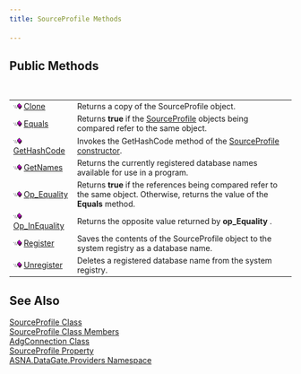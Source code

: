 ```yaml
---
title: SourceProfile Methods

---
```


## Public Methods

<br />


|      |      |
| ---- | ---- |
| <img height="11" alt="public property" src="images/public-method.gif" width="15" border="0" x-maintain-ratio="TRUE" /> [Clone](source-profile-class-clone-method.html) | Returns a copy of the <span>SourceProfile</span> object. |
| <img height="11" alt="public property" src="images/public-method.gif" width="15" border="0" x-maintain-ratio="TRUE" /> [ Equals](source-profile-class-equals-method.html) | Returns **true** if the [SourceProfile](adg-connection-class-source-profile-property.html) objects being compared refer to the same object. |
| <img height="11" alt="public property" src="images/public-method.gif" width="15" border="0" x-maintain-ratio="TRUE" /> [ GetHashCode](source-profile-class-get-hash-code-method.html) | Invokes the <span>GetHashCode</span> method of the [SourceProfile constructor](source-profile-constructors-main.html). |
| <img height="11" alt="public property" src="images/public-method.gif" width="15" border="0" x-maintain-ratio="TRUE" /> [ GetNames](source-profile-class-get-names-method.html) | Returns the currently registered database names available for use in a program. |
| <img height="11" alt="public property" src="images/public-method.gif" width="15" border="0" x-maintain-ratio="TRUE" /> [ Op_Equality](source-profile-classop-equality-method.html) | Returns **true** if the references being compared refer to the same object. Otherwise, returns the value of the **Equals** method. |
| <img height="11" alt="public property" src="images/public-method.gif" width="15" border="0" x-maintain-ratio="TRUE" /> [Op_InEquality](source-profile-classop-inequality-method.html) | Returns the opposite value returned by **op_Equality** . |
| <img height="11" alt="public property" src="images/public-method.gif" width="15" border="0" x-maintain-ratio="TRUE" /> [ Register](source-profile-class-register-method.html) | Saves the contents of the SourceProfile object to the system registry as a database name. |
| <img height="11" alt="public property" src="images/public-method.gif" width="15" border="0" x-maintain-ratio="TRUE" /> [ Unregister](source-profile-class-unregister-method.html) | Deletes a registered database name from the system registry. |



## See Also


[SourceProfile Class](source-profile-class.html)
      <br />
[SourceProfile Class Members](source-profile-members.html)
      <br />
[AdgConnection Class](adg-connection-class.html)
      <br />
[SourceProfile Property](adg-connection-class-source-profile-property.html)
      <br />
[ASNA.DataGate.Providers Namespace](datagate-providers-namespace.html)

